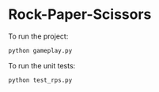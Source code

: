 # Rock-Paper-Scissors

To run the project:
```python
python gameplay.py
```
  
To run the unit tests:
```python
python test_rps.py
```
